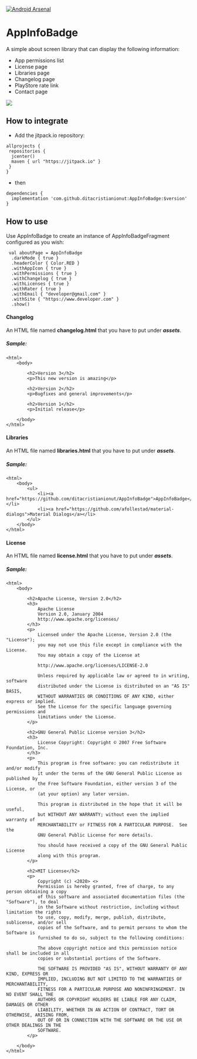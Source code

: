 [![Android Arsenal](https://img.shields.io/badge/Android%20Arsenal-AppInfoBadge-brightgreen.svg?style=flat)](https://android-arsenal.com/details/1/8066)

# AppInfoBadge

A simple about screen library that can display the following information:
 - App permissions list
 - License page
 - Libraries page
 - Changelog page
 - PlayStore rate link
 - Contact page

![](demo.gif)


## How to integrate
- Add the jitpack.io repository:
```
allprojects {
 repositories {
  jcenter() 
  maven { url "https://jitpack.io" }
 } 
}
```
- then
```
dependencies { 
  implementation 'com.github.ditacristianionut:AppInfoBadge:$version'
}
```

## How to use
Use AppInfoBadge to create an instance of AppInfoBadgeFragment configured as you wish:
```
 val aboutPage = AppInfoBadge  
  .darkMode { true }  
  .headerColor { Color.RED }  
  .withAppIcon { true }  
  .withPermissions { true }  
  .withChangelog { true }  
  .withLicenses { true }  
  .withRater { true }  
  .withEmail { "developer@gmail.com" }  
  .withSite { "https://www.developer.com" }
  .show()
```

#### Changelog
An HTML file named **changelog.html** that you have to put under ***assets***.
##### Sample:
```
<html>
    <body>

        <h2>Version 3</h2>
        <p>This new version is amazing</p>

        <h2>Version 2</h2>
        <p>Bugfixes and general improvements</p>

        <h2>Version 1</h2>
        <p>Initial release</p>
    
    </body>
</html>
```
#### Libraries
An HTML file named **libraries.html** that you have to put under ***assets***.
##### Sample:
```
<html>
    <body>
        <ul>
            <li><a href="https://github.com/ditacristianionut/AppInfoBadge">AppInfoBadge</a></li>
            <li><a href="https://github.com/afollestad/material-dialogs">Material Dialogs</a></li>
        </ul>
    </body>
</html>
```
#### License
An HTML file named **license.html** that you have to put under ***assets***.
##### Sample:
```
<html>
    <body>

        <h2>Apache License, Version 2.0</h2>
        <h3>
            Apache License
            Version 2.0, January 2004
            http://www.apache.org/licenses/
        </h3>
        <p>
            Licensed under the Apache License, Version 2.0 (the "License");
            you may not use this file except in compliance with the License.
            You may obtain a copy of the License at
        
            http://www.apache.org/licenses/LICENSE-2.0
        
            Unless required by applicable law or agreed to in writing, software
            distributed under the License is distributed on an "AS IS" BASIS,
            WITHOUT WARRANTIES OR CONDITIONS OF ANY KIND, either express or implied.
            See the License for the specific language governing permissions and
            limitations under the License.
        </p>

        <h2>GNU General Public License version 3</h2>
        <h3>
            License Copyright: Copyright © 2007 Free Software Foundation, Inc.
        </h3>
        <p>
            This program is free software: you can redistribute it and/or modify
            it under the terms of the GNU General Public License as published by
            the Free Software Foundation, either version 3 of the License, or
            (at your option) any later version.
        
            This program is distributed in the hope that it will be useful,
            but WITHOUT ANY WARRANTY; without even the implied warranty of
            MERCHANTABILITY or FITNESS FOR A PARTICULAR PURPOSE.  See the
            GNU General Public License for more details.
        
            You should have received a copy of the GNU General Public License
            along with this program.
        </p>

        <h2>MIT License</h2>
        <p>
            Copyright (c) <2020> <>
            Permission is hereby granted, free of charge, to any person obtaining a copy
            of this software and associated documentation files (the "Software"), to deal
            in the Software without restriction, including without limitation the rights
            to use, copy, modify, merge, publish, distribute, sublicense, and/or sell
            copies of the Software, and to permit persons to whom the Software is
            furnished to do so, subject to the following conditions:
        
            The above copyright notice and this permission notice shall be included in all
            copies or substantial portions of the Software.
        
            THE SOFTWARE IS PROVIDED "AS IS", WITHOUT WARRANTY OF ANY KIND, EXPRESS OR
            IMPLIED, INCLUDING BUT NOT LIMITED TO THE WARRANTIES OF MERCHANTABILITY,
            FITNESS FOR A PARTICULAR PURPOSE AND NONINFRINGEMENT. IN NO EVENT SHALL THE
            AUTHORS OR COPYRIGHT HOLDERS BE LIABLE FOR ANY CLAIM, DAMAGES OR OTHER
            LIABILITY, WHETHER IN AN ACTION OF CONTRACT, TORT OR OTHERWISE, ARISING FROM,
            OUT OF OR IN CONNECTION WITH THE SOFTWARE OR THE USE OR OTHER DEALINGS IN THE
            SOFTWARE.
        </p>

    </body>
</html>
```
